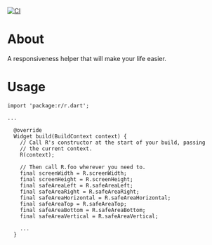 [![CI](https://github.com/edgarfroes/r/actions/workflows/main.yml/badge.svg)](https://github.com/edgarfroes/r/actions/workflows/main.yml)

# About

A responsiveness helper that will make your life easier.

# Usage

```
import 'package:r/r.dart';

...

  @override
  Widget build(BuildContext context) {
    // Call R's constructor at the start of your build, passing
    // the current context.
    R(context);

    // Then call R.foo wherever you need to.
    final screenWidth = R.screenWidth;
    final screenHeight = R.screenHeight;
    final safeAreaLeft = R.safeAreaLeft;
    final safeAreaRight = R.safeAreaRight;
    final safeAreaHorizontal = R.safeAreaHorizontal;
    final safeAreaTop = R.safeAreaTop;
    final safeAreaBottom = R.safeAreaBottom;
    final safeAreaVertical = R.safeAreaVertical;

    ...
  }
```